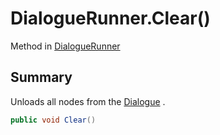 # DialogueRunner.Clear()

Method in [DialogueRunner](/api/csharp/yarn.unity.dialoguerunner.md)

## Summary


Unloads all nodes from the  <a href="yarn.unity.dialoguerunner.dialogue.md">Dialogue</a> .


```csharp
public void Clear()
```

